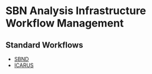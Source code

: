 # SBN Analysis Infrastructure Workflow Management

## Standard Workflows

* [SBND](workflow_sbnd.md)
* [ICARUS](workflow_icarus.md)
